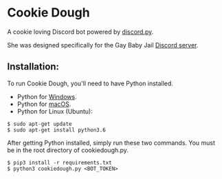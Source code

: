 # Cookie Dough

A cookie loving Discord bot powered by [discord.py](https://github.com/Rapptz/discord.py).

She was designed specifically for the Gay Baby Jail [Discord server](https://discord.gg/abdl).


## Installation: 
To run Cookie Dough, you'll need to have Python installed. 
* Python for [Windows](https://www.python.org/downloads/windows/).
* Python for [macOS](https://docs.python-guide.org/starting/install3/osx/).
* Python for Linux (Ubuntu):
```
$ sudo apt-get update
$ sudo apt-get install python3.6
```

After getting Python installed, simply run these two commands. 
You must be in the root directory of cookiedough.py. 

```
$ pip3 install -r requirements.txt
$ python3 cookiedough.py <BOT_TOKEN>
```


